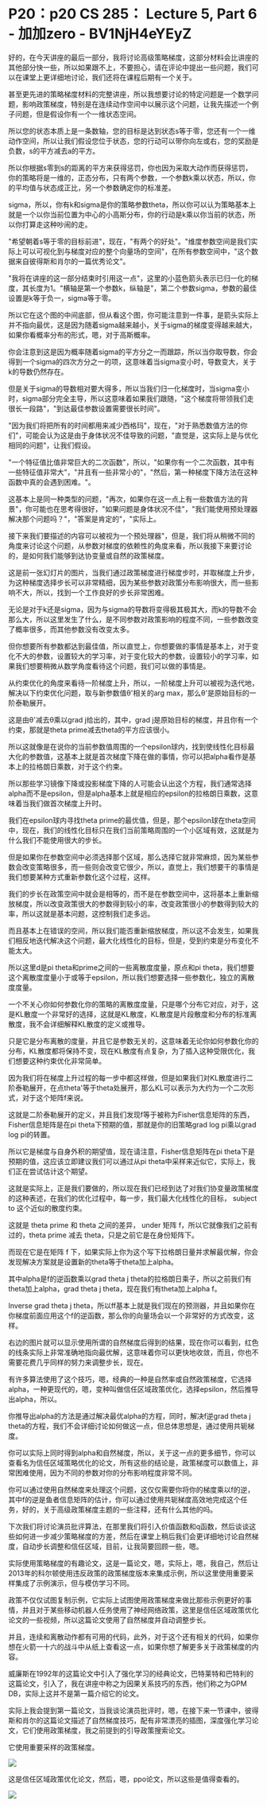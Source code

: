 # P20：p20 CS 285： Lecture 5, Part 6 - 加加zero - BV1NjH4eYEyZ

好的，在今天讲座的最后一部分，我将讨论高级策略梯度，这部分材料会比讲座的其他部分快一些，所以如果跟不上，不要担心，请在评论中提出一些问题，我们可以在课堂上更详细地讨论，我们还将在课程后期有一个关于。

甚至更先进的策略梯度材料的完整讲座，所以我想要讨论的特定问题是一个数学问题，影响政策梯度，特别是在连续动作空间中以展示这个问题，让我先描述一个例子问题，但是假设你有一个一维状态空间。

所以您的状态本质上是一条数轴，您的目标是达到状态s等于零，您还有一个一维动作空间，所以让我们假设您位于状态，您的行动可以带你向左或右，您的奖励是负数，s的平方减去a的平方。

所以你根据s零到s的距离的平方来获得惩罚，你也因为采取大动作而获得惩罚，你的策略将是一维的，正态分布，只有两个参数，一个参数k乘以状态，所以，你的平均值与状态成正比，另一个参数确定你的标准差。

sigma，所以，你有k和sigma是你的策略参数theta，所以你可以认为策略基本上就是一个以你当前位置为中心的小高斯分布，你的行动是k乘以你当前的状态，所以你打算走这种吵闹的走。

"希望朝着s等于零的目标前进"，现在，"有两个的好处"。"维度参数空间是我们实际上可以可视化到与梯度对应的整个向量场的空间"，在所有参数空间中，"这个数据来自彼得斯和肖尔的一篇优秀论文"。

"我将在讲座的这一部分结束时引用这一点"，这里的小蓝色箭头表示已归一化的梯度，其长度为1。"横轴是第一个参数k，纵轴是"，第二个参数sigma，参数的最佳设置是k等于负一，sigma等于零。

所以它在这个图的中间底部，但从看这个图，你可能注意到一件事，是箭头实际上并不指向最优，这是因为随着sigma越来越小，关于sigma的梯度变得越来越大，如果你看概率分布的形式，嗯，对于高斯概率。

你会注意到这是因为概率随着sigma的平方分之一而跟踪，所以当你取导数，你会得到一个sigma的四次方分之一的项，这意味着当sigma变小时，导数变大，关于k的导数仍然存在。

但是关于sigma的导数相对要大得多，所以当我们归一化梯度时，当sigma变小时，sigma部分完全主导，所以这意味着如果我们跟随，"这个梯度将带领我们走很长一段路"，"到达最佳参数设置需要很长时间"。

"因为我们将把所有的时间都用来减少西格玛"，现在，"对于熟悉数值方法的你们"，可能会认为这是由于身体状况不佳导致的问题，"直觉是，这实际上是与优化相同的问题"，让我们假设。

"一个特征值比值非常巨大的二次函数"，所以，"如果你有一个二次函数，其中有一些特征值非常大"，"并且有一些非常小的"，"然后，第一种梯度下降方法在这种函数中真的会遇到困难。"。

这基本上是同一种类型的问题，"再次，如果你在这一点上有一些数值方法的背景"，你可能也在思考得很好，"如果问题是身体状况不佳"，"我们能使用预处理器解决那个问题吗？"，"答案是肯定的"，"实际上。

接下来我们要描述的内容可以被视为一个预处理器"，但是，我们将从稍微不同的角度来讨论这个问题，从参数对梯度的依赖性的角度来看，所以我接下来要讨论的，是如何我们能够到达协变量或自然的政策梯度。

这是前一张幻灯片的图片，当我们通过政策梯度进行梯度步时，并取梯度上升步，为这种梯度选择步长可以非常精细，因为某些参数对政策分布影响很大，而一些影响不大，所以，找到一个工作良好的步长非常困难。

无论是对于k还是sigma，因为与sigma的导数将变得极其极其大，而k的导数不会那么大，所以这里发生了什么，是不同参数对政策影响的程度不同，一些参数改变了概率很多，而其他参数没有改变太多。

但你想要所有参数都达到最佳值，所以直觉上，你想要做的事情是基本上，对于变化不大的参数，设置较大的学习率，对于变化较大的参数，设置较小的学习率，如果我们想要稍微从数学角度看待这个问题，我们可以做的事情是。

从约束优化的角度来看待一阶梯度上升，所以，一阶梯度上升可以被视为迭代地，解决以下约束优化问题，取与新参数值θ'相关的arg max，那么θ'是原始目标的一阶泰勒展开。

这是由θ'减去θ乘以grad j给出的，其中，grad j是原始目标的梯度，并且你有一个约束，那就是theta prime减去theta的平方应该很小。

所以这就像是在说你的当前参数值周围的一个epsilon球内，找到使线性化目标最大化的参数值，这基本上就是首次梯度下降在做的事情，你可以把alpha看作是基本上的拉格朗日乘数，对于这个约束。

所以那些学习镜像下降或投影梯度下降的人可能会认出这个方程，我们通常选择alpha而不是epsilon，但是alpha基本上就是相应的epsilon的拉格朗日乘数，这意味着当我们做首次梯度上升时。

我们在epsilon球内寻找theta prime的最优值，但是，那个epsilon球在theta空间中，现在，我们的线性化目标只在我们当前策略周围的一个小区域有效，这就是为什么我们不能使用很大的步长。

但是如果你在参数空间中必须选择那个区域，那么选择它就非常麻烦，因为某些参数会改变策略很多，而一些则会改变它很少，所以，直觉上，我们想要干的事情是我们想要某种方式重新参数化这个过程，这样。

我们的步长在政策空间中就会是相等的，而不是在参数空间中，这将基本上重新缩放梯度，所以改变政策很大的参数得到较小的率，改变政策很小的参数得到较大的率，所以这就是基本问题，这控制我们走多远。

而且基本上在错误的空间，所以我们能否重新缩放梯度，所以这不会发生，如果我们相反地迭代解决这个问题，最大化线性化的目标，但是，受到约束是分布变化不能太大。

所以这里d是pi theta和prime之间的一些离散度度量，原点和pi theta，我们想要这个离散度度量小于或等于epsilon，所以我们想要选择一些参数化，独立的离散度度量。

一个不关心你如何参数化你的策略的离散度度量，只是哪个分布它对应，对于，这是KL散度一个非常好的选择，这就是KL散度，KL散度是片段散度和分布的标准离散度，我不会详细解释KL散度的定义或推导。

只是它是分布离散的度量，并且它是参数无关的，这意味着无论你如何参数化你的分布，KL散度都将保持不变，现在KL散度有点复杂，为了插入这种受限优化，我们想要这种约束优化非常简单。

因为我们将在梯度上升过程的每一步中都这样做，但是如果我们对KL散度进行二阶泰勒展开，在点theta'等于theta处展开，那么KL可以表示为大约为一个二次形式，对于这个矩阵f来说。

这就是二阶泰勒展开的定义，并且我们发现f等于被称为Fisher信息矩阵的东西，Fisher信息矩阵是在pi theta下预期的值，那就是你的旧策略grad log pi乘以grad log pi的转置。

所以它是梯度与自身外积的期望值，现在请注意，Fisher信息矩阵在pi theta下是预期的值，这应该立即建议我们可以通过从pi theta中采样来近似它，实际上，我们正在尝试估计这个期望。

这就是实际上，正是我们要做的，所以现在我们已经到达了对我们协变量政策梯度的这种表述，在我们的优化过程中，每一步，我们最大化线性化的目标， subject to 这个近似的散度约束。

这就是 theta  prime 和 theta 之间的差异， under 矩阵 f，所以它就像我们之前有过的，theta  prime 减去 theta，只是之前它是在身份矩阵下。

而现在它是在矩阵 f 下，如果实际上你为这个写下拉格朗日量并求解最优解，你会发现解决方案就是设置新的theta等于theta加上alpha。

其中alpha是f的逆函数乘以grad theta j theta的拉格朗日乘子，所以之前我们有theta加上alpha，grad theta j theta，现在我们有theta加上alpha f。

Inverse grad theta j theta，所以ff基本上就是我们现在的预测器，并且如果你在你梯度前面应用这个f的逆函数，那么你的向量场会以一个非常好的方式改变，这样。

右边的图片就可以显示使用所谓的自然梯度后得到的结果，现在你可以看到，红色的线条实际上非常准确地指向最优解，这意味着你可以更快地收敛，而且，你也不需要花费几乎同样的努力来调整步长，现在。

有许多算法使用了这个技巧，嗯，经典的一种是自然率或自然政策梯度，它选择alpha，一种更现代的，嗯，变种叫做信任区域政策优化，选择epsilon，然后推导出alpha，所以。

你推导出alpha的方法是通过解决最优alpha的方程，同时，解决f逆grad theta j theta的方程，我们不会详细讨论如何做这一点，但总体思想是，通过使用共轭梯度。

你可以实际上同时得到alpha和自然梯度，所以，关于这一点的更多细节，你可以查看名为信任区域策略优化的论文，所有这些的结论是，政策梯度可以数值上，非常困难使用，因为不同的参数对你的分布影响程度非常不同。

你可以通过使用自然梯度来处理这个问题，这仅仅需要你将你的梯度乘以f的逆，其中f的逆是鱼者信息矩阵的估计，你可以通过使用共轭梯度高效地完成这个任务，好的，关于高级政策梯度主题的一些注释，还有什么其他的吗。

下次我们将讨论演员批评算法，在那里我们将引入价值函数和q函数，然后谈谈这些如何进一步减少策略梯度的方差，然后在课堂上稍后我们会更详细地讨论自然梯度，自动步长调整和信任区域，目前，让我简要回顾一些，嗯。

实际使用策略梯度的有趣论文，这是一篇论文，嗯，实际上，嗯，我自己，然后让2013年的科尔顿使用违反政策的政策梯度版本来集成示例，所以这里使用重要采样集成了示例演示，但与模仿学习不同。

政策不仅仅试图复制示例，它实际上试图使用政策梯度来做比那些示例更好的事情，并且对于某些移动机器人任务使用了神经网络政策，这里是信任区域政策优化论文的一些视频，所以这篇论文使用了自然梯度并自动调整步长。

并且，连续和离散动作都有可用的代码，此外，对于这个还有相关的代码，如果你想在火箭一十六的战斗中从纸上查看这一点，如果你想了解更多关于政策梯度的内容。

威廉斯在1992年的这篇论文中引入了强化学习的经典论文，巴特莱特和巴特利的这篇论文，引入了，我在讲座中称之为因果关系技巧的东西，他们称之为GPM DB，实际上这并不是第一篇介绍它的论文。

实际上我会提到第一篇论文，当我谈论演员批评时，嗯，在接下来一节课中，彼得斯和肖尔的这篇论文描述了自然梯度技巧，配有非常漂亮的插图，深度强化学习论文，它们使用政策梯度，我之前提到的引导政策搜索论文。

它使用重要采样的政策梯度。

![](img/3e8d55fb0e581157116de1818c40ff3d_1.png)

这是信任区域政策优化论文，然后，嗯，ppo论文，所以这些是值得查看的。

![](img/3e8d55fb0e581157116de1818c40ff3d_3.png)